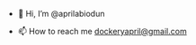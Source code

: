 - 👋 Hi, I’m @aprilabiodun

- 📫 How to reach me dockeryapril@gmail.com

<!---
aprilabiodun/aprilabiodun is a ✨ special ✨ repository because its `README.md` (this file) appears on your GitHub profile.
You can click the Preview link to take a look at your changes.
--->
